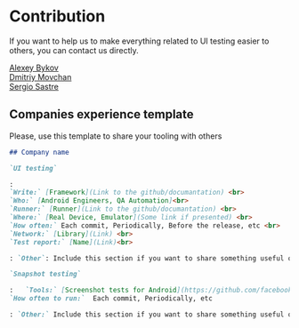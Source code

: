 # Contribution

If you want to help us to make everything related to UI testing easier to others, you can contact us directly.

[Alexey Bykov](https://github.com/nonews) <br>
[Dmitriy Movchan](https://github.com/v1sar) <br>
[Sergio Sastre](https://github.com/sergio-sastre) <br>

## Companies experience template

Please, use this template to share your tooling with others

```markdown
## Company name

`UI testing`

:   
`Write:` [Framework](Link to the github/documantation) <br>
`Who:` [Android Engineers, QA Automation]<br>
`Runner:` [Runner](Link to the github/documantation) <br>
`Where:` [Real Device, Emulator](Some link if presented) <br>
`How often:` Each commit, Periodically, Before the release, etc <br>
`Network:` [Library](Link) <br>
`Test report:` [Name](Link)<br>

: `Other`: Include this section if you want to share something useful only

`Snapshot testing`

:   `Tools:` [Screenshot tests for Android](https://github.com/facebook/screenshot-tests-for-android) <br>
`How often to run:`  Each commit, Periodically, etc

: `Other:` Include this section if you want to share something useful only

```




